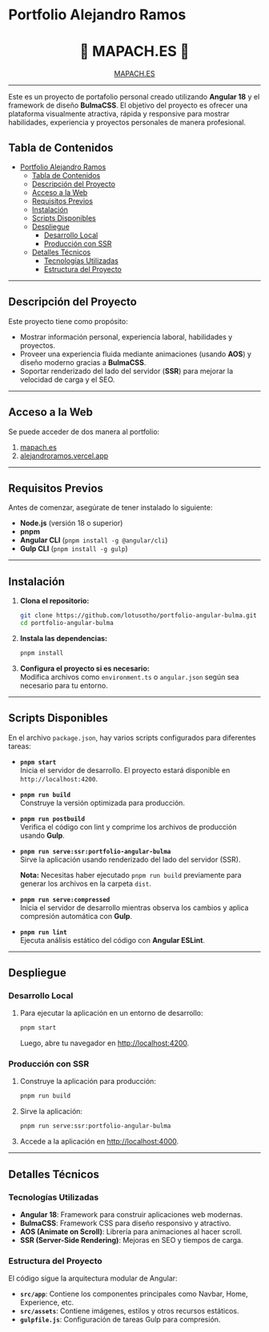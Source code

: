 # Portfolio Alejandro Ramos 

<h1 align="center">🦝 <b>MAPACH.ES</b> 🦝</h1>
<p align="center"><a href="https://mapach.es">MAPACH.ES</a></p>

---
Este es un proyecto de portafolio personal creado utilizando **Angular 18** y el framework de diseño **BulmaCSS**. El objetivo del proyecto es ofrecer una plataforma visualmente atractiva, rápida y responsive para mostrar habilidades, experiencia y proyectos personales de manera profesional.

## Tabla de Contenidos

- [Portfolio Alejandro Ramos](#portfolio-alejandro-ramos)
  - [Tabla de Contenidos](#tabla-de-contenidos)
  - [Descripción del Proyecto](#descripción-del-proyecto)
  - [Acceso a la Web](#acceso-a-la-web)
  - [Requisitos Previos](#requisitos-previos)
  - [Instalación](#instalación)
  - [Scripts Disponibles](#scripts-disponibles)
  - [Despliegue](#despliegue)
    - [Desarrollo Local](#desarrollo-local)
    - [Producción con SSR](#producción-con-ssr)
  - [Detalles Técnicos](#detalles-técnicos)
    - [Tecnologías Utilizadas](#tecnologías-utilizadas)
    - [Estructura del Proyecto](#estructura-del-proyecto)

---

## Descripción del Proyecto

Este proyecto tiene como propósito:
- Mostrar información personal, experiencia laboral, habilidades y proyectos.
- Proveer una experiencia fluida mediante animaciones (usando **AOS**) y diseño moderno gracias a **BulmaCSS**.
- Soportar renderizado del lado del servidor (**SSR**) para mejorar la velocidad de carga y el SEO.

---
## Acceso a la Web
Se puede acceder de dos manera al portfolio:
1. <a href="https://mapach.es">mapach.es</a>
2. <a href="https://alejandroramos.vercel.app">alejandroramos.vercel.app</a>

---


## Requisitos Previos

Antes de comenzar, asegúrate de tener instalado lo siguiente:

- **Node.js** (versión 18 o superior)
- **pnpm**
- **Angular CLI** (`pnpm install -g @angular/cli`)
- **Gulp CLI** (`pnpm install -g gulp`)

---

## Instalación

1. **Clona el repositorio:**

   ```bash
   git clone https://github.com/lotusotho/portfolio-angular-bulma.git
   cd portfolio-angular-bulma
   ```

2. **Instala las dependencias:**

   ```bash
   pnpm install
   ```

3. **Configura el proyecto si es necesario:**  
   Modifica archivos como `environment.ts` o `angular.json` según sea necesario para tu entorno.

---

## Scripts Disponibles

En el archivo `package.json`, hay varios scripts configurados para diferentes tareas:

- **`pnpm start`**  
  Inicia el servidor de desarrollo. El proyecto estará disponible en `http://localhost:4200`.

- **`pnpm run build`**  
  Construye la versión optimizada para producción.

- **`pnpm run postbuild`**  
  Verifica el código con lint y comprime los archivos de producción usando **Gulp**.

- **`pnpm run serve:ssr:portfolio-angular-bulma`**  
  Sirve la aplicación usando renderizado del lado del servidor (SSR).  

  **Nota:** Necesitas haber ejecutado `pnpm run build` previamente para generar los archivos en la carpeta `dist`.

- **`pnpm run serve:compressed`**  
  Inicia el servidor de desarrollo mientras observa los cambios y aplica compresión automática con **Gulp**.

- **`pnpm run lint`**  
  Ejecuta análisis estático del código con **Angular ESLint**.

---

## Despliegue

### Desarrollo Local
1. Para ejecutar la aplicación en un entorno de desarrollo:
   ```bash
   pnpm start
   ```
   Luego, abre tu navegador en [http://localhost:4200](http://localhost:4200).

### Producción con SSR
1. Construye la aplicación para producción:
   ```bash
   pnpm run build
   ```

2. Sirve la aplicación:
   ```bash
   pnpm run serve:ssr:portfolio-angular-bulma
   ```

3. Accede a la aplicación en [http://localhost:4000](http://localhost:4000).

---

## Detalles Técnicos

### Tecnologías Utilizadas
- **Angular 18**: Framework para construir aplicaciones web modernas.
- **BulmaCSS**: Framework CSS para diseño responsivo y atractivo.
- **AOS (Animate on Scroll)**: Librería para animaciones al hacer scroll.
- **SSR (Server-Side Rendering)**: Mejoras en SEO y tiempos de carga.

### Estructura del Proyecto
El código sigue la arquitectura modular de Angular:
- **`src/app`**: Contiene los componentes principales como Navbar, Home, Experience, etc.
- **`src/assets`**: Contiene imágenes, estilos y otros recursos estáticos.
- **`gulpfile.js`**: Configuración de tareas Gulp para compresión.
